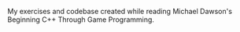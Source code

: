 My exercises and codebase created while reading Michael Dawson's Beginning C++ Through Game Programming.
